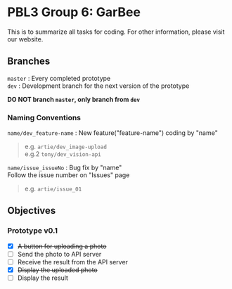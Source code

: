 # PBL3 Group 6: GarBee
This is to summarize all tasks for coding. For other information, please visit our website.


## Branches
`master` : Every completed prototype  
`dev` : Development branch for the next version of the prototype  

__DO NOT branch `master`, only branch from `dev`__  

### Naming Conventions
`name/dev_feature-name` : New feature("feature-name") coding by "name"  
> e.g. `artie/dev_image-upload`  
> e.g.2 `tony/dev_vision-api`  

`name/issue_issueNo` : Bug fix by "name"  
Follow the issue number on "Issues" page
> e.g. `artie/issue_01`


## Objectives
### Prototype v0.1
- [x] ~~A button for uploading a photo~~
- [ ] Send the photo to API server
- [ ] Receive the result from the API server
- [x] ~~Display the uploaded photo~~
- [ ] Display the result
